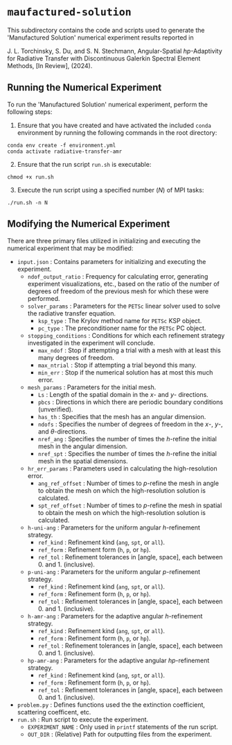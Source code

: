`maufactured-solution`
================================================================================

This subdirectory contains the code and scripts used to generate the 'Manufactured Solution' numerical experiment results reported in

J. L. Torchinsky, S. Du, and S. N. Stechmann, Angular-Spatial *hp*-Adaptivity for Radiative Transfer with Discontinuous Galerkin Spectral Element Methods, [In Review], (2024).

Running the Numerical Experiment
--------------------------------------------------------------------------------

To run the 'Manufactured Solution' numerical experiment, perform the following steps:

1. Ensure that you have created and have activated the included `conda` environment by running the following commands in the root directory:

```
conda env create -f environment.yml
conda activate radiative-transfer-amr
```

2. Ensure that the run script `run.sh` is executable:

```
chmod +x run.sh
```

3. Execute the run script using a specified number ($N$) of MPI tasks:

```
./run.sh -n N
```

Modifying the Numerical Experiment
--------------------------------------------------------------------------------

There are three primary files utilized in initializing and executing the numerical experiment that may be modified:
- `input.json` : Contains parameters for initializing and executing the experiment.
    - `ndof_output_ratio` : Frequency for calculating error, generating experiment visualizations, etc., based on the ratio of the number of degrees of freedom of the previous mesh for which these were performed.
    - `solver_params` : Parameters for the `PETSc` linear solver used to solve the radiative transfer equation.
        - `ksp_type` : The Krylov method name for `PETSc` KSP object.
        - `pc_type` : The preconditioner name for the `PETSc` PC object.
    - `stopping_conditions` : Conditions for which each refinement strategy investigated in the experiment will conclude.
        - `max_ndof` : Stop if attempting a trial with a mesh with at least this many degrees of freedom.
        - `max_ntrial` : Stop if attempting a trial beyond this many.
        - `min_err` : Stop if the numerical solution has at most this much error.
    - `mesh_params` : Parameters for the initial mesh.
        - `Ls` : Length of the spatial domain in the $x$- and $y$- directions.
        - `pbcs` : Directions in which there are periodic boundary conditions (unverified).
        - `has_th` : Specifies that the mesh has an angular dimension.
        - `ndofs` : Specifies the number of degrees of freedom in the $x$-, $y$-, and $\theta$-directions.
        - `nref_ang` : Specifies the number of times the *h*-refine the initial mesh in the angular dimension.
        - `nref_spt` : Specifies the number of times the *h*-refine the initial mesh in the spatial dimensions.
    - `hr_err_params` : Parameters used in calculating the high-resolution error.
        - `ang_ref_offset` : Number of times to *p*-refine the mesh in angle to obtain the mesh on which the high-resolution solution is calculated.
        - `spt_ref_offset` : Number of times to *p*-refine the mesh in spatial to obtain the mesh on which the high-resolution solution is calculated.
    - `h-uni-ang` : Parameters for the uniform angular *h*-refinement strategy.
        - `ref_kind` : Refinement kind (`ang`, `spt`, or `all`).
        - `ref_form` : Refinement form (`h`, `p`, or `hp`).
        - `ref_tol` : Refinement tolerances in [angle, space], each between 0. and 1. (inclusive).
    - `p-uni-ang` : Parameters for the uniform angular *p*-refinement strategy.
        - `ref_kind` : Refinement kind (`ang`, `spt`, or `all`).
        - `ref_form` : Refinement form (`h`, `p`, or `hp`).
        - `ref_tol` : Refinement tolerances in [angle, space], each between 0. and 1. (inclusive).
    - `h-amr-ang` : Parameters for the adaptive angular *h*-refinement strategy.
        - `ref_kind` : Refinement kind (`ang`, `spt`, or `all`).
        - `ref_form` : Refinement form (`h`, `p`, or `hp`).
        - `ref_tol` : Refinement tolerances in [angle, space], each between 0. and 1. (inclusive).
    - `hp-amr-ang` : Parameters for the adaptive angular *hp*-refinement strategy.
        - `ref_kind` : Refinement kind (`ang`, `spt`, or `all`).
        - `ref_form` : Refinement form (`h`, `p`, or `hp`).
        - `ref_tol` : Refinement tolerances in [angle, space], each between 0. and 1. (inclusive).
- `problem.py` : Defines functions used the the extinction coefficient, scattering coefficent, etc.
- `run.sh` : Run script to execute the experiment.
    - `EXPERIMENT_NAME` : Only used in `printf` statements of the run script.
    - `OUT_DIR` : (Relative) Path for outputting files from the experiment.
